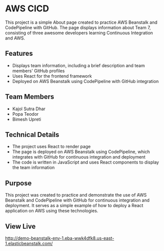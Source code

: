 # AWS CICD 
This project is a simple About page created to practice AWS Beanstalk and CodePipeline with GitHub. The page displays information about Team 7, consisting of three awesome developers learning Continuous Integration and AWS.

## Features
- Displays team information, including a brief description and team members' GitHub profiles
- Uses React for the frontend framework
- Deployed on AWS Beanstalk using CodePipeline with GitHub integration
## Team Members
- Kajol Sutra Dhar
- Popa Teodor
- Bimesh Upreti
## Technical Details
- The project uses React to render page
- The page is deployed on AWS Beanstalk using CodePipeline, which integrates with GitHub for continuous integration and deployment
- The code is written in JavaScript and uses React components to display the team information
## Purpose
This project was created to practice and demonstrate the use of AWS Beanstalk and CodePipeline with GitHub for continuous integration and deployment. It serves as a simple example of how to deploy a React application on AWS using these technologies.

## View Live
http://demo-beanstalk-env-1.eba-wwk4dfk8.us-east-1.elasticbeanstalk.com/